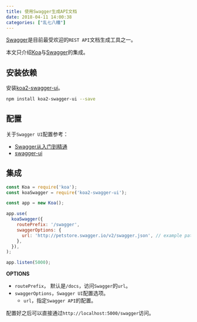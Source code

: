 ```yaml
---
title: 使用Swagger生成API文档
date: 2018-04-11 14:00:38
categories: ["乱七八糟"]
---
```


[Swagger](https://swagger.io/)是目前最受欢迎的`REST API`文档生成工具之一。

<!-- more -->

本文只介绍[Koa](https://github.com/koajs/koa)与[Swagger](https://swagger.io/)的集成。

## 安装依赖
安装[koa2-swagger-ui](https://www.npmjs.com/package/koa2-swagger-ui)。

```bash
npm install koa2-swagger-ui --save
```

## 配置
关于`Swagger UI`配置参考：
- [Swagger从入门到精通](https://huangwenchao.gitbooks.io/swagger/content/)
- [swagger-ui](https://github.com/swagger-api/swagger-ui/blob/master/docs/usage/configuration.md)

## 集成
```javascript
const Koa = require('koa');
const koaSwagger = require('koa2-swagger-ui');

const app = new Koa();

app.use(
  koaSwagger({
    routePrefix: '/swagger',
    swaggerOptions: {
      url: 'http://petstore.swagger.io/v2/swagger.json', // example path to json
    },
  }),
);

app.listen(5000);
```

**OPTIONS**
- `routePrefix`， 默认是`/docs`，访问`Swagger`的`url`。
- `swaggerOptions`，`Swagger UI`配置选项。
  - `url`，指定`Swagger API`的配置。

配置好之后可以直接通过`http://localhost:5000/swagger`访问。
